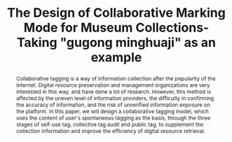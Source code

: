 ---
abstract: 'Collaborative tagging is a way of information collection after the popularity
  of the Internet. Digital resource preservation and management organizations are
  very interested in this way, and have done a lot of research. However, this method
  is affected by the uneven level of information providers, the difficulty in confirming
  the accuracy of information, and the risk of unverified information exposure on
  the platform. In this paper, we will design a collaborative tagging model, which
  uses the content of user''s spontaneous tagging as the basis, through the three
  stages of self-use tag, collective tag audit and public tag, to supplement the collection
  information and improve the efficiency of digital resource retrieval.

  '
creators:
- Jing, Sun
date: null
document_url: https://services.phaidra.univie.ac.at/api/object/o:1424916/download
grand_parent: iPRES
institutions:
- The Palace Museum
keywords:
- collaborative tagging
- tag
- information organization
- user generated content
landing_page_url: https://phaidra.univie.ac.at/o:1424916
language: eng
layout: publication
license: CC BY 4.0 International
notes_url: null
parent: iPRES 2021
publication_type: paper
size: 542664
slides_url: null
source_name: iPRES
title: The Design of Collaborative Marking Mode for Museum Collections-Taking "gugong
  minghuaji" as an example
year: 2021
---
